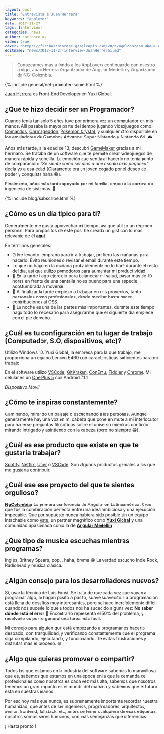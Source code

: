 ```yaml
---
layout: post
title: "Entrevista a Juan Herrera"
keywords: "applover"
date: 2017-11-27
tags: [interview]
categories: news
author: carlosrojas
video: true
cover: "https://firebasestorage.googleapis.com/v0/b/ngclassroom-8ba81.appspot.com/o/posts%2F2017-11-27-interview-JuanHerrerai%2FDear%20Papa%2C.png?alt=media&token=a1495f3e-c93c-4bf4-98fa-8fa04bc916cf"
editname: "news/2017-11-27-interview-JuanHerrerai.md"
---
```

> Conozcamos mas a fondo a los AppLovers continuando con nuestro amigo, Juan Herrera Organizador de Angular Medellin y Organizador de NG-Colombia.

<amp-img width="1024" height="512" layout="responsive" src="https://firebasestorage.googleapis.com/v0/b/ngclassroom-8ba81.appspot.com/o/posts%2F2017-11-27-interview-JuanHerrerai%2FDear%20Papa%2C.png?alt=media&token=a1495f3e-c93c-4bf4-98fa-8fa04bc916cf"></amp-img> 
{% include general/net-promoter-score.html %} 

[Juan Herrera](https://twitter.com/jdjuan) es Front-End Developer en Yuxi Global.

## ¿Qué te hizo decidir ser un Programador?

Cuando tenía tan solo 5 años tuve por primera vez un computador en mis manos. Allí pasaba la mayor parte del tiempo jugando videojuegos como: [Comandos](https://www.google.com.co/search?q=commandos+game&rlz=1C1CHBF_enCO742CO742&source=lnms&tbm=isch&sa=X&ved=0ahUKEwjZwPH79NzXAhWsRN8KHZr4Ao8Q_AUICigB&biw=1366&bih=637), [Carmageddon](https://www.google.com.co/search?rlz=1C1CHBF_enCO742CO742&biw=1366&bih=637&tbm=isch&sa=1&ei=0g0bWpGnGOfi_QaGiriwBg&q=carmageddon&oq=carma&gs_l=psy-ab.3.0.0i67k1j0j0i67k1l3j0l2j0i67k1j0l2.14261.16435.0.17972.10.10.0.0.0.0.316.1173.0j3j2j1.7.0....0...1c.1.64.psy-ab..3.6.1171.0...118.Cx90gnuf10w), [Pokemon Crystal](https://www.google.com.co/search?rlz=1C1CHBF_enCO742CO742&biw=1366&bih=637&tbm=isch&sa=1&ei=5Q0bWsSvLcGk_QbOm4iABw&q=pokemon+crystal&oq=pokemon+cry&gs_l=psy-ab.3.0.0l10.11749.14658.0.15620.15.10.2.2.2.0.161.1099.0j7.7.0....0...1c.1.64.psy-ab..4.11.1151...0i67k1j0i10k1.0.43i3cj4CUxw), y cualquier otro disponible en los emuladores de Gameboy Advance, Super Nintendo y Nintendo 64. 🎮

Años más tarde, a la edad de 13, descubrí [GameMaker](https://www.yoyogames.com/gamemaker) gracias a mi hermano. Se trataba de un software que te permite crear videojuegos de manera rápida y sencilla. La emoción que sentía al hacerlo no tenía punto de comparación: *"Se siente como ser dios a una escala más pequeña"* decía yo a esa edad (Claramente era un joven cegado por el deseo de poder y conquista haha 😁).

Finalmente, años más tarde apoyado por mi familia, empecé la carrera de ingeniería de sistemas. 💪

{% include blog/subscribe.html %}

## ¿Cómo es un día típico para ti?

Generalmente me gusta aprovechar mi tiempo, así que utilizo un régimen personal. Para propósitos de este post he creado un gist con lo más relevante de él **[aquí](https://gist.github.com/jdjuan/8c7cf10f0ed62a06f27ee066ac00e91c)**

En términos generales:

- ⏰ Me levanto temprano para ir a trabajar, prefiero las mañanas para hacerlo. Evito reuniones o revisar el email durante este tiempo.
- Lo que no hago en la mañana probablemente no lo haré durante el resto del día, así que utilizo pomodoros para aumentar mi productividad.
- 🏃 En la tarde hago ejercicio para balancear mi salud, pasar más de 10 horas en frente de una pantalla no es bueno para una especie acostumbrada a moverse.
- 💾 Al finalizar la tarde empiezo a trabajar en mis proyectos, tanto personales como profesionales, desde meditar hasta hacer contribuciones al OSS.
- 📖 La noche es una de las partes más importantes, durante este tiempo hago todo lo necesario para asegurarme que el siguiente día empiece con el pie derecho.

## ¿Cuál es tu configuración en tu lugar de trabajo (Computador, S.O, dispositivos, etc)?

Utilizo Windows 10. Yuxi Global, la empresa para la que trabajo, me proporciona un equipo Lenovo E460 con características suficientes para mi trabajo. 

<amp-img width="1024" height="708" layout="responsive" src="https://firebasestorage.googleapis.com/v0/b/ngclassroom-8ba81.appspot.com/o/posts%2F2017-11-27-interview-JuanHerrerai%2FIMG_20171127_064029%20(1).jpg?alt=media&token=8335d6e2-d597-4824-9f31-1a63be549be6"></amp-img>

En el software utilizo [VSCode](https://code.visualstudio.com/), [GitKraken](https://www.gitkraken.com/), [ConEmu](https://conemu.github.io/), [Fiddler](https://conemu.github.io/) y [Chrome](https://www.google.com/chrome/browser/desktop/index.html). Mi celular es un [One Plus 5](https://oneplus.net/5) con Android 7.1.1

*Dispositivo Movil*

<div class="row wrap">
  <div class="col col-100 col-md-33 col-lg-33">
    <amp-img width="720" height="1280" layout="responsive" src="https://firebasestorage.googleapis.com/v0/b/ngclassroom-8ba81.appspot.com/o/posts%2F2017-11-27-interview-JuanHerrerai%2Fhomescreen%20(1).jpg?alt=media&token=9f7a992d-c385-41ab-adbf-8379d96bc68c"></amp-img>
  </div>
  <div class="col col-100 col-md-33 col-lg-33">
    
  </div>
  <div class="col col-100 col-md-33 col-lg-33">
    
  </div>
</div>

## ¿Cómo te inspiras constantemente?

Caminando, mirando un paisaje o escuchando a las personas. Aunque generalmente hay una voz en mi cabeza que pone en mute a mi interlocutor para hacerse preguntas filosóficas sobre el universo mientras continúo mirando intrigado y asintiendo con la cabeza (pero no siempre 😁).

## ¿Cuál es ese producto que existe en que te gustaría trabajar?

[Spotify](https://www.spotify.com/co/), [Netflix](https://www.netflix.com/), [Uber](https://www.uber.com/) o [VSCode](https://www.uber.com/). Son algunos productos geniales a los que me gustaría contribuir.

## ¿Cuál ese ese proyecto del que te sientes orgulloso?

**[NgColombia](http://ng-colombia.org/):** La primera conferencia de Angular en Latinoamérica. Creo que fue la combinación perfecta entre una idea ambiciosa y una ejecución impecable. Que por supuesto nunca hubiera sido posible sin un equipo intachable como [éste](http://ng-colombia.org/heroes), un partner magnífico como **[Yuxi Global](http://yuxiglobal.com/)** y una comunidad apasionada como la de **[Angular Medellín](http://meetup.com/Angular-Medellin/)**

<amp-img width="1024" height="512" layout="responsive" src="https://firebasestorage.googleapis.com/v0/b/ngclassroom-8ba81.appspot.com/o/posts%2F2017-11-27-interview-JuanHerrerai%2FNgColombia%20(1).jpg?alt=media&token=49a3cb09-4cff-4260-a0d2-d583b2537994"></amp-img> 

## ¿Qué tipo de musica escuchas mientras programas?

Inglés, Britney Spears, pop… haha, broma 😁 La verdad escucho Indie Rock, Radiohead y música clásica.

## ¿Algún consejo para los desarrolladores nuevos?

Sí, usar la técnica de Luis Fonsi. Se trata de que cada vez que vayan a programar algo, lo hagan pasito a pasito, suave suavecito. La programación está llena de desafíos muy interesantes, pero se hace increíblemente difícil cuando nos sucede lo que a todos nos ha sucedido alguna vez: **No saber dónde está el error** 😬 Encontrarlo representa el 50% del problema, y resolverlo es por lo general una tarea más fácil.

Mi consejo para alguien que está empezando a programar es hacerlo despacio, con tranquilidad, y verificando constantemente que el programa siga compilando, ejecutando, y funcionando. Te evitas frustraciones y disfrutas más el proceso. 😄

## ¿Algo que quieras promover o compartir?

Todos los que estamos en la industria del software sabemos lo maravillosa que es, sabemos que estamos en una época en la que la demanda de profesionales como nosotros es cada vez más alta, sabemos que nosotros tenemos un gran impacto en el mundo del mañana y sabemos que el futuro está en nuestras manos.

Por eso hoy más que nunca, es supremamente importante recordar nuestra humanidad, que antes de ser ingenieros, programadores, arquitectos, senior, frontend, fullstack, etc, antes de tener cualquiera de esas etiquetas, nosotros somos seres humanos, con más semejanzas que diferencias.

¡ Hasta pronto !
